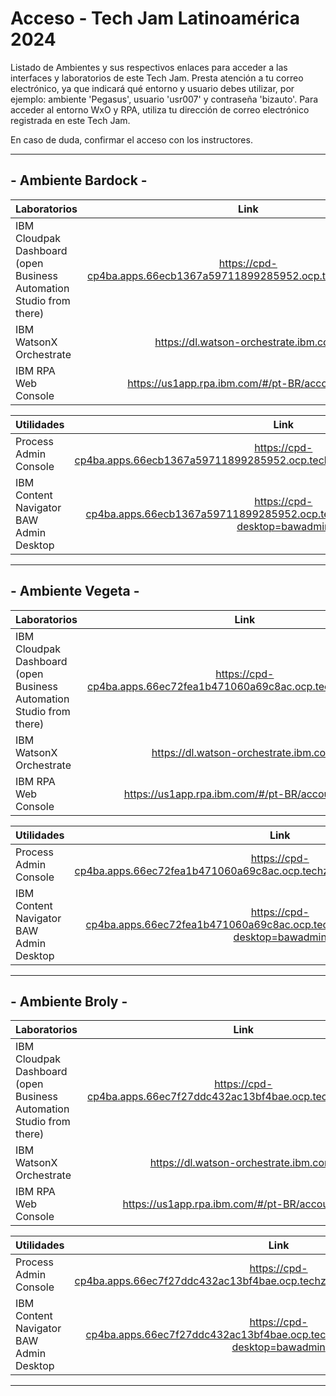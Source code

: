 # Acceso - Tech Jam Latinoamérica 2024

Listado de Ambientes y sus respectivos enlaces para acceder a las interfaces y laboratorios de este Tech Jam.
Presta atención a tu correo electrónico, ya que indicará qué entorno y usuario debes utilizar, por ejemplo: ambiente 'Pegasus', usuario 'usr007' y contraseña 'bizauto'.
Para acceder al entorno WxO y RPA, utiliza tu dirección de correo electrónico registrada en este Tech Jam.

En caso de duda, confirmar el acceso con los instructores.


--------------------------------------------------------------------------

## - Ambiente Bardock -


| Laboratorios                                                 | Link |
| :----------------------------------------------------------- | :--------------------------: |
| IBM Cloudpak Dashboard (open Business Automation Studio from there) | https://cpd-cp4ba.apps.66ecb1367a59711899285952.ocp.techzone.ibm.com |
| IBM WatsonX Orchestrate | https://dl.watson-orchestrate.ibm.com/ |
| IBM RPA Web Console | https://us1app.rpa.ibm.com/#/pt-BR/account/login |


| Utilidades                                                 | Link |
| :--------------------------------------------------------- | :--------------------------: |
| Process Admin Console | https://cpd-cp4ba.apps.66ecb1367a59711899285952.ocp.techzone.ibm.com/bas/ProcessAdmin/ |
| IBM Content Navigator BAW Admin Desktop | https://cpd-cp4ba.apps.66ecb1367a59711899285952.ocp.techzone.ibm.com/icn/navigator/?desktop=bawadmin |


--------------------------------------------------------------------------

## - Ambiente Vegeta -

| Laboratorios                                                 | Link |
| :----------------------------------------------------------- | :--------------------------: |
| IBM Cloudpak Dashboard (open Business Automation Studio from there) | https://cpd-cp4ba.apps.66ec72fea1b471060a69c8ac.ocp.techzone.ibm.com |
| IBM WatsonX Orchestrate | https://dl.watson-orchestrate.ibm.com/ |
| IBM RPA Web Console | https://us1app.rpa.ibm.com/#/pt-BR/account/login |


| Utilidades                                                 | Link |
| :--------------------------------------------------------- | :--------------------------: |
| Process Admin Console | https://cpd-cp4ba.apps.66ec72fea1b471060a69c8ac.ocp.techzone.ibm.com/bas/ProcessAdmin/ |
| IBM Content Navigator BAW Admin Desktop | https://cpd-cp4ba.apps.66ec72fea1b471060a69c8ac.ocp.techzone.ibm.com/icn/navigator/?desktop=bawadmin |


--------------------------------------------------------------------------

## - Ambiente Broly -

| Laboratorios                                                 | Link |
| :----------------------------------------------------------- | :--------------------------: |
| IBM Cloudpak Dashboard (open Business Automation Studio from there) | https://cpd-cp4ba.apps.66ec7f27ddc432ac13bf4bae.ocp.techzone.ibm.com |
| IBM WatsonX Orchestrate | https://dl.watson-orchestrate.ibm.com/ |
| IBM RPA Web Console | https://us1app.rpa.ibm.com/#/pt-BR/account/login |


| Utilidades                                                 | Link |
| :--------------------------------------------------------- | :--------------------------: |
| Process Admin Console | https://cpd-cp4ba.apps.66ec7f27ddc432ac13bf4bae.ocp.techzone.ibm.com/bas/ProcessAdmin/ |
| IBM Content Navigator BAW Admin Desktop | https://cpd-cp4ba.apps.66ec7f27ddc432ac13bf4bae.ocp.techzone.ibm.com/icn/navigator/?desktop=bawadmin |


--------------------------------------------------------------------------
